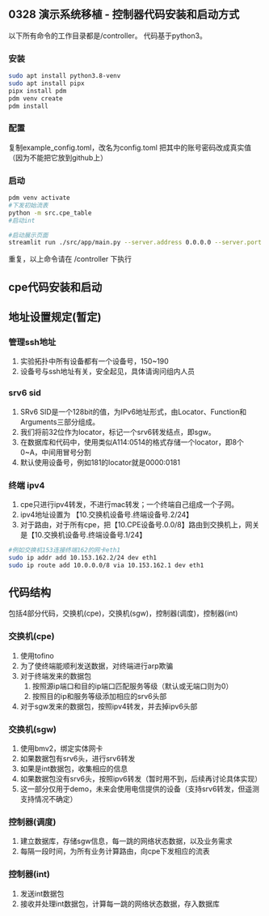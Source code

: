 ## 0328 演示系统移植 - 控制器代码安装和启动方式
以下所有命令的工作目录都是/controller。
代码基于python3。
### 安装
```bash
sudo apt install python3.8-venv
sudo apt install pipx
pipx install pdm
pdm venv create
pdm install
```
### 配置
复制example_config.toml，改名为config.toml
把其中的账号密码改成真实值（因为不能把它放到github上）

### 启动
```bash
pdm venv activate
#下发初始流表
python -m src.cpe_table
#启动int

#启动展示页面
streamlit run ./src/app/main.py --server.address 0.0.0.0 --server.port 8888

```
重复，以上命令请在 /controller 下执行

## cpe代码安装和启动


## 地址设置规定(暂定)
### 管理ssh地址
1. 实验拓扑中所有设备都有一个设备号，150~190
2. 设备号与ssh地址有关，安全起见，具体请询问组内人员

### srv6 sid
1. SRv6 SID是一个128bit的值，为IPv6地址形式，由Locator、Function和Arguments三部分组成。
1. 我们将前32位作为locator，标记一个srv6转发结点，即sgw。
1. 在数据库和代码中，使用类似A114:0514的格式存储一个locator，即8个0~A，中间用冒号分割
1. 默认使用设备号，例如181的locator就是0000:0181

### 终端 ipv4
1. cpe只进行ipv4转发，不进行mac转发；一个终端自己组成一个子网。
1. ipv4地址设置为 【10.交换机设备号.终端设备号.2/24】
1. 对于路由，对于所有cpe，把【10.CPE设备号.0.0/8】路由到交换机上，网关是【10.交换机设备号.终端设备号.1/24】

```bash
#例如交换机153连接终端162的网卡eth1
sudo ip addr add 10.153.162.2/24 dev eth1
sudo ip route add 10.0.0.0/8 via 10.153.162.1 dev eth1
```

## 代码结构
包括4部分代码，交换机(cpe)，交换机(sgw)，控制器(调度)，控制器(int)

### 交换机(cpe)
1. 使用tofino    
1. 为了使终端能顺利发送数据，对终端进行arp欺骗
1. 对于终端发来的数据包
    1. 按照源ip端口和目的ip端口匹配服务等级（默认或无端口则为0）
    1. 按照目的ip和服务等级添加相应的srv6头部
1. 对于sgw发来的数据包，按照ipv4转发，并去掉ipv6头部

### 交换机(sgw)
1. 使用bmv2，绑定实体网卡
1. 如果数据包有srv6头，进行srv6转发
1. 如果是int数据包，收集相应的信息
1. 如果数据包没有srv6头，按照ipv6转发（暂时用不到，后续再讨论具体实现）
1. 这一部分仅用于demo，未来会使用电信提供的设备（支持srv6转发，但遥测支持情况不确定）

### 控制器(调度)
1. 建立数据库，存储sgw信息，每一跳的网络状态数据，以及业务需求
1. 每隔一段时间，为所有业务计算路由，向cpe下发相应的流表

### 控制器(int)
1. 发送int数据包
1. 接收并处理int数据包，计算每一跳的网络状态数据，存入数据库
